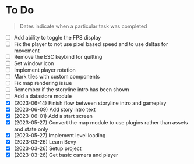 # To Do

> Dates indicate when a particular task was completed

- [ ] Add ability to toggle the FPS display
- [ ] Fix the player to not use pixel based speed and to use deltas for movement
- [ ] Remove the ESC keybind for quitting
- [ ] Set window icon
- [ ] Implement player rotation
- [ ] Mark tiles with custom components
- [ ] Fix map rendering issue
- [ ] Remember if the storyline intro has been shown
- [ ] Add a datastore module
- [x] (2023-06-14) Finish flow between storyline intro and gameplay
- [x] (2023-06-09) Add story intro text
- [x] (2023-06-01) Add a start screen
- [x] (2023-05-27) Convert the map module to use plugins rather than assets and state only
- [x] (2023-05-27) Implement level loading
- [x] (2023-03-26) Learn Bevy 
- [x] (2023-03-26) Setup project
- [x] (2023-03-26) Get basic camera and player
